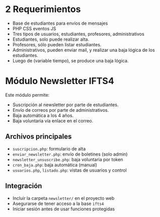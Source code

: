 # 2 Requerimientos
- Base de estudiantes para envíos de mensajes
- PHP CSS eventos JS 
- Tres tipos de usuarios, estudiantes, profesores, administrativos 
- Estudiantes, solo puede realizar alta. 
- Profesores, sólo pueden listar estudiantes.
- Administrativos, pueden enviar mail, y realizar una baja lógica de los estudiantes.
- Luego de (variable tiempo), se produce una baja lógica.

# Módulo Newsletter IFTS4

Este módulo permite:

- Suscripción al newsletter por parte de estudiantes.
- Envío de correos por parte de administrativos.
- Baja automática a los 4 años.
- Baja voluntaria vía enlace en el correo.

## Archivos principales

- `suscripcion.php`: formulario de alta
- `enviar_newsletter.php`: envío de boletines (solo admin)
- `newsletter_unsuscribe.php`: baja voluntaria por token
- `cron_baja.php`: baja automática (manual)
- `usuarios.php`, `listado.php`: vistas de usuarios y control

## Integración

- Incluir la carpeta `newsletter/` en el proyecto web
- Asegurarse de tener acceso a la base `ifts4`
- Iniciar sesión antes de usar funciones protegidas
